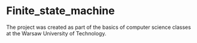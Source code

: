 # Finite_state_machine
The project was created as part of the basics of computer science classes at the Warsaw University of Technology.

